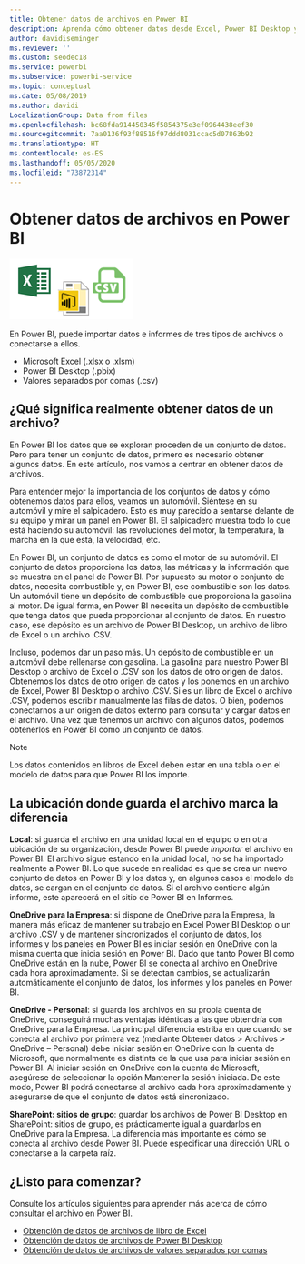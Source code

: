 ```yaml
---
title: Obtener datos de archivos en Power BI
description: Aprenda cómo obtener datos desde Excel, Power BI Desktop y archivos CSV en Power BI
author: davidiseminger
ms.reviewer: ''
ms.custom: seodec18
ms.service: powerbi
ms.subservice: powerbi-service
ms.topic: conceptual
ms.date: 05/08/2019
ms.author: davidi
LocalizationGroup: Data from files
ms.openlocfilehash: bc68fda914450345f5854375e3ef0964438eef30
ms.sourcegitcommit: 7aa0136f93f88516f97ddd8031ccac5d07863b92
ms.translationtype: HT
ms.contentlocale: es-ES
ms.lasthandoff: 05/05/2020
ms.locfileid: "73872314"
---
```

# <a name="get-data-from-files-for-power-bi"></a>Obtener datos de archivos en Power BI
![](media/service-get-data-from-files/file_icons.png)

En Power BI, puede importar datos e informes de tres tipos de archivos o conectarse a ellos.

* Microsoft Excel (.xlsx o .xlsm)
* Power BI Desktop (.pbix)
* Valores separados por comas (.csv)

## <a name="what-does-get-data-from-a-file-really-mean"></a>¿Qué significa realmente obtener datos de un archivo?
En Power BI los datos que se exploran proceden de un conjunto de datos. Pero para tener un conjunto de datos, primero es necesario obtener algunos datos. En este artículo, nos vamos a centrar en obtener datos de archivos.

Para entender mejor la importancia de los conjuntos de datos y cómo obtenemos datos para ellos, veamos un automóvil. Siéntese en su automóvil y mire el salpicadero. Esto es muy parecido a sentarse delante de su equipo y mirar un panel en Power BI. El salpicadero muestra todo lo que está haciendo su automóvil: las revoluciones del motor, la temperatura, la marcha en la que está, la velocidad, etc.

En Power BI, un conjunto de datos es como el motor de su automóvil. El conjunto de datos proporciona los datos, las métricas y la información que se muestra en el panel de Power BI. Por supuesto su motor o conjunto de datos, necesita combustible y, en Power BI, ese combustible son los datos. Un automóvil tiene un depósito de combustible que proporciona la gasolina al motor. De igual forma, en Power BI necesita un depósito de combustible que tenga datos que pueda proporcionar al conjunto de datos. En nuestro caso, ese depósito es un archivo de Power BI Desktop, un archivo de libro de Excel o un archivo .CSV.

Incluso, podemos dar un paso más. Un depósito de combustible en un automóvil debe rellenarse con gasolina. La gasolina para nuestro Power BI Desktop o archivo de Excel o .CSV son los datos de otro origen de datos. Obtenemos los datos de otro origen de datos y los ponemos en un archivo de Excel, Power BI Desktop o archivo .CSV. Si es un libro de Excel o archivo .CSV, podemos escribir manualmente las filas de datos. O bien, podemos conectarnos a un origen de datos externo para consultar y cargar datos en el archivo. Una vez que tenemos un archivo con algunos datos, podemos obtenerlos en Power BI como un conjunto de datos.

> [!NOTE]
> Los datos contenidos en libros de Excel deben estar en una tabla o en el modelo de datos para que Power BI los importe.
> 
> 

## <a name="where-your-file-is-saved-makes-a-difference"></a>La ubicación donde guarda el archivo marca la diferencia
**Local**: si guarda el archivo en una unidad local en el equipo o en otra ubicación de su organización, desde Power BI puede *importar* el archivo en Power BI. El archivo sigue estando en la unidad local, no se ha importado realmente a Power BI. Lo que sucede en realidad es que se crea un nuevo conjunto de datos en Power BI y los datos y, en algunos casos el modelo de datos, se cargan en el conjunto de datos. Si el archivo contiene algún informe, este aparecerá en el sitio de Power BI en Informes.

**OneDrive para la Empresa**: si dispone de OneDrive para la Empresa, la manera más eficaz de mantener su trabajo en Excel Power BI Desktop o un archivo .CSV y de mantener sincronizados el conjunto de datos, los informes y los paneles en Power BI es iniciar sesión en OneDrive con la misma cuenta que inicia sesión en Power BI. Dado que tanto Power BI como OneDrive están en la nube, Power BI se conecta al archivo en OneDrive cada hora aproximadamente. Si se detectan cambios, se actualizarán automáticamente el conjunto de datos, los informes y los paneles en Power BI.

**OneDrive - Personal**: si guarda los archivos en su propia cuenta de OneDrive, conseguirá muchas ventajas idénticas a las que obtendría con OneDrive para la Empresa. La principal diferencia estriba en que cuando se conecta al archivo por primera vez (mediante Obtener datos > Archivos > OneDrive – Personal) debe iniciar sesión en OneDrive con la cuenta de Microsoft, que normalmente es distinta de la que usa para iniciar sesión en Power BI. Al iniciar sesión en OneDrive con la cuenta de Microsoft, asegúrese de seleccionar la opción Mantener la sesión iniciada. De este modo, Power BI podrá conectarse al archivo cada hora aproximadamente y asegurarse de que el conjunto de datos está sincronizado.

**SharePoint: sitios de grupo**: guardar los archivos de Power BI Desktop en SharePoint: sitios de grupo, es prácticamente igual a guardarlos en OneDrive para la Empresa. La diferencia más importante es cómo se conecta al archivo desde Power BI. Puede especificar una dirección URL o conectarse a la carpeta raíz.

## <a name="ready-to-get-started"></a>¿Listo para comenzar?
Consulte los artículos siguientes para aprender más acerca de cómo consultar el archivo en Power BI.

* [Obtención de datos de archivos de libro de Excel](service-excel-workbook-files.md)
* [Obtención de datos de archivos de Power BI Desktop](service-desktop-files.md)
* [Obtención de datos de archivos de valores separados por comas](service-comma-separated-value-files.md)

